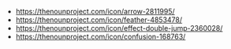 - https://thenounproject.com/icon/arrow-2811995/
- https://thenounproject.com/icon/feather-4853478/
- https://thenounproject.com/icon/effect-double-jump-2360028/
- https://thenounproject.com/icon/confusion-168763/

